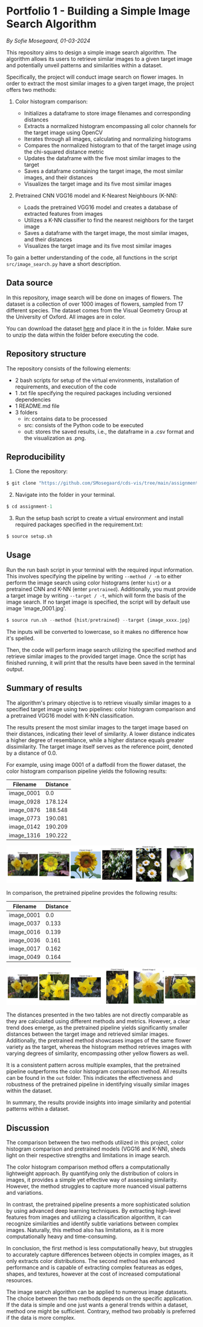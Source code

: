 # Portfolio 1 - Building a Simple Image Search Algorithm
*By Sofie Mosegaard, 01-03-2024*

This repository aims to design a simple image search algorithm. The algorithm allows its users to retrieve similar images to a given target image and potentially unveil patterns and similarities within a dataset.

Specifically, the project will conduct image search on flower images. In order to extract the most similar images to a given target image, the project offers two methods:

1. Color histogram comparison:
    - Initializes a dataframe to store image filenames and corresponding distances
    - Extracts a normalized histogram encompassing all color channels for the target image using OpenCV
    - Iterates through all images, calculating and normalizing histograms
    - Compares the normalized histogram to that of the target image using the chi-squared distance metric
    - Updates the dataframe with the five most similar images to the target
    - Saves a dataframe containing the target image, the most similar images, and their distances
    - Visualizes the target image and its five most similar images

2. Pretrained CNN VGG16 model and K-Nearest Neighbours (K-NN):
    - Loads the pretrained VGG16 model and creates a database of extracted features from images
    - Utilizes a K-NN classifier to find the nearest neighbors for the target image
    - Saves a dataframe with the target image, the most similar images, and their distances
    - Visualizes the target image and its five most similar images

To gain a better understanding of the code, all functions in the script ```src/image_search.py``` have a short description.

## Data source

In this repository, image search will be done on images of flowers. The dataset is a collection of over 1000 images of flowers, sampled from 17 different species. The dataset comes from the Visual Geometry Group at the University of Oxford. All images are in color.

You can download the dataset [here](https://www.robots.ox.ac.uk/~vgg/data/flowers/17/) and place it in the ```in``` folder. Make sure to unzip the data within the folder before executing the code.

## Repository structure

The repository consists of the following elements:

- 2 bash scripts for setup of the virtual environments, installation of requirements, and execution of the code
- 1 .txt file specifying the required packages including versioned dependencies
- 1 README.md file
- 3 folders
    - in: contains data to be processed
    - src: consists of the Python code to be executed
    - out: stores the saved results, i.e., the dataframe in a .csv format and the visualization as .png.

## Reproducibility 

1.   Clone the repository:
```python
$ git clone "https://github.com/SMosegaard/cds-vis/tree/main/assignments/assignment-1"
```
2.  Navigate into the folder in your terminal.
```python
$ cd assignment-1
```
3.  Run the setup bash script to create a virtual environment and install required packages specified in the requirement.txt:
```python
$ source setup.sh
```

## Usage

Run the run bash script in your terminal with the required input information. This involves specifying the pipeline by writing ```--method / -m``` to either perform the image search using color histograms (enter ```hist```) or a pretrained CNN and K-NN (enter ```pretrained```). Additionally, you must provide a target image by writing ```--target / -t```, which will form the basis of the image search. If no target image is specified, the script will by default use image 'image_0001.jpg'.

```python
$ source run.sh --method {hist/pretrained} --target {image_xxxx.jpg}
```
The inputs will be converted to lowercase, so it makes no difference how it's spelled.

Then, the code will perform image search utilizing the specified method and retrieve similar images to the provided target image. Once the script has finished running, it will print that the results have been saved in the terminal output.

## Summary of results

The algorithm's primary objective is to retrieve visually similar images to a specified target image using two pipelines: color histogram comparison and a pretrained VGG16 model with K-NN classification.
 
The results present the most similar images to the target image based on their distances, indicating their level of similarity. A lower distance indicates a higher degree of resemblance, while a higher distance equals greater dissimilarity. The target image itself serves as the reference point, denoted by a distance of 0.0.

For example, using image 0001 of a daffodil from the flower dataset, the color histogram comparison pipeline yields the following results:

|Filename|Distance
|---|---|
|image_0001|0.0|
|image_0928|178.124|
|image_0876|188.548|
|image_0773|190.081|
|image_0142|190.209|
|image_1316|190.222|

![Visualisation of results for the pretrained pipeline](https://raw.githubusercontent.com/SMosegaard/cds-vis/main/assignments/assignment-1/out/target_closest_0001_hist.png)

In comparison, the pretrained pipeline provides the following results:

|Filename|Distance
|---|---|
|image_0001|0.0|
|image_0037|0.133|
|image_0016|0.139|
|image_0036|0.161|
|image_0017|0.162|
|image_0049|0.164|

![Visualisation of results for the pretrained pipeline](https://raw.githubusercontent.com/SMosegaard/cds-vis/main/assignments/assignment-1/out/target_closest_0001_pretrained.png)

The distances presented in the two tables are not directly comparable as they are calculated using different methods and metrics. However, a clear trend does emerge, as the pretrained pipeline yields significantly smaller distances between the target image and retrieved similar images. Additionally, the pretrained method showcases images of the same flower variety as the target, whereas the histogram method retrieves images with varying degrees of similarity, encompassing other yellow flowers as well.

It is a consistent pattern across multiple examples, that the pretrained pipeline outperforms the color histogram comparison method. All results can be found in the ```out``` folder. This indicates the effectiveness and robustness of the pretrained pipeline in identifying visually similar images within the dataset.

In summary, the results provide insights into image similarity and potential patterns within a dataset.

## Discussion

The comparison between the two methods utilized in this project, color histogram comparison and pretrained models (VGG16 and K-NN), sheds light on their respective strengths and limitations in image search.

The color histogram comparison method offers a computationally lightweight approach. By quantifying only the distribution of colors in images, it provides a simple yet effective way of assessing similarity. However, the method struggles to capture more nuanced visual patterns and variations.

In contrast, the pretrained pipeline presents a more sophisticated solution by using advanced deep learning techniques. By extracting high-level features from images and utilizing a classification algorithm, it can recognize similarities and identify subtle variations between complex images. Naturally, this method also has limitations, as it is more computationally heavy and time-consuming.

In conclusion, the first method is less computationally heavy, but struggles to accurately capture differences between objects in complex images, as it only extracts color distributions. The second method has enhanced performance and is capable of extracting complex featureas as edges, shapes, and textures, however at the cost of increased computational resources.

The image search algorithm can be applied to numerous image datasets. The choice between the two methods depends on the specific application. If the data is simple and one just wants a general trends within a dataset, method one might be sufficient. Contrary, method two probably is preferred if the data is more complex.